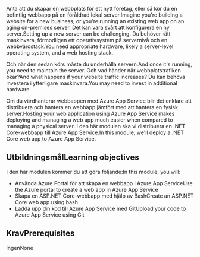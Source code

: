 <span data-ttu-id="1fbaa-101">Anta att du skapar en webbplats för ett nytt företag, eller så kör du en befintlig webbapp på en föråldrad lokal server.</span><span class="sxs-lookup"><span data-stu-id="1fbaa-101">Imagine you're building a website for a new business, or you're running an existing web app on an aging on-premises server.</span></span> <span data-ttu-id="1fbaa-102">Det kan vara svårt att konfigurera en ny server.</span><span class="sxs-lookup"><span data-stu-id="1fbaa-102">Setting up a new server can be challenging.</span></span> <span data-ttu-id="1fbaa-103">Du behöver rätt maskinvara, förmodligen ett operativsystem på servernivå och en webbvärdstack.</span><span class="sxs-lookup"><span data-stu-id="1fbaa-103">You need appropriate hardware, likely a server-level operating system, and a web hosting stack.</span></span>

<span data-ttu-id="1fbaa-104">Och när den sedan körs måste du underhålla servern.</span><span class="sxs-lookup"><span data-stu-id="1fbaa-104">And once it's running, you need to maintain the server.</span></span> <span data-ttu-id="1fbaa-105">Och vad händer när webbplatstrafiken ökar?</span><span class="sxs-lookup"><span data-stu-id="1fbaa-105">And what happens if your website traffic increases?</span></span> <span data-ttu-id="1fbaa-106">Du kan behöva investera i ytterligare maskinvara.</span><span class="sxs-lookup"><span data-stu-id="1fbaa-106">You may need to invest in additional hardware.</span></span>

<span data-ttu-id="1fbaa-107">Om du värdhanterar webbappen med Azure App Service blir det enklare att distribuera och hantera en webbapp jämfört med att hantera en fysisk server.</span><span class="sxs-lookup"><span data-stu-id="1fbaa-107">Hosting your web application using Azure App Service makes deploying and managing a web app much easier when compared to managing a physical server.</span></span> <span data-ttu-id="1fbaa-108">I den här modulen ska vi distribuera en .NET Core-webbapp till Azure App Service.</span><span class="sxs-lookup"><span data-stu-id="1fbaa-108">In this module, we'll deploy a .NET Core web app to Azure App Service.</span></span>

## <a name="learning-objectives"></a><span data-ttu-id="1fbaa-109">Utbildningsmål</span><span class="sxs-lookup"><span data-stu-id="1fbaa-109">Learning objectives</span></span>

<span data-ttu-id="1fbaa-110">I den här modulen kommer du att göra följande:</span><span class="sxs-lookup"><span data-stu-id="1fbaa-110">In this module, you will:</span></span>

- <span data-ttu-id="1fbaa-111">Använda Azure Portal för att skapa en webbapp i Azure App Service</span><span class="sxs-lookup"><span data-stu-id="1fbaa-111">Use the Azure portal to create a web app in Azure App Service</span></span>
- <span data-ttu-id="1fbaa-112">Skapa en ASP.NET Core-webbapp med hjälp av Bash</span><span class="sxs-lookup"><span data-stu-id="1fbaa-112">Create an ASP.NET Core web app using bash</span></span>
- <span data-ttu-id="1fbaa-113">Ladda upp din kod till Azure App Service med Git</span><span class="sxs-lookup"><span data-stu-id="1fbaa-113">Upload your code to Azure App Service using Git</span></span>

## <a name="prerequisites"></a><span data-ttu-id="1fbaa-114">Krav</span><span class="sxs-lookup"><span data-stu-id="1fbaa-114">Prerequisites</span></span>  

<span data-ttu-id="1fbaa-115">Ingen</span><span class="sxs-lookup"><span data-stu-id="1fbaa-115">None</span></span>